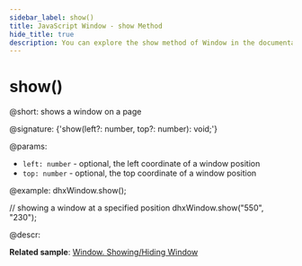 ```yaml
---
sidebar_label: show()
title: JavaScript Window - show Method 
hide_title: true
description: You can explore the show method of Window in the documentation of the DHTMLX JavaScript UI library. Browse developer guides and API reference, try out code examples and live demos, and download a free 30-day evaluation version of DHTMLX Suite 7.
---
```

 
# show()

@short: shows a window on a page

@signature: {'show(left?: number, top?: number): void;'}

@params:
- `left: number` - optional, the left coordinate of a window position
- `top: number` - optional, the top coordinate of a window position

@example:
dhxWindow.show();
 
// showing a window at a specified position
dhxWindow.show("550", "230");

@descr:

**Related sample**: [Window. Showing/Hiding Window](https://snippet.dhtmlx.com/ee2vf9xw)

[comment]: # (@related: window/how_to_start.md window/usage.md#showinghiding-window)

[comment]: # (@relatedapi: window/api/window_hide_method.md)
